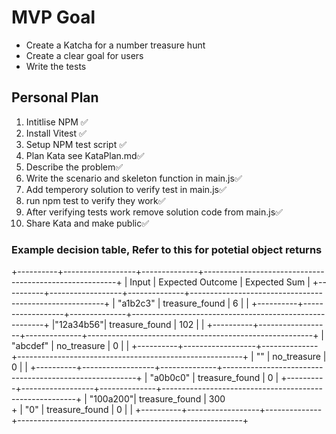 # MVP Goal

* Create a Katcha for a number treasure hunt
* Create a clear goal for users
* Write the tests 


## Personal Plan 

1. Intitlise NPM ✅
2. Install Vitest ✅
3. Setup NPM test script ✅
4. Plan Kata see KataPlan.md✅
5. Describe the problem✅
6. Write the scenario and skeleton function in main.js✅
7. Add temperory solution to verify test in main.js✅
8. run npm test to verify they work✅
9. After verifying tests work remove solution code from main.js✅
10. Share Kata and make public✅


### Example decision table, Refer to this for potetial object returns

+----------+------------------+--------------+--------------------------------------------------------+
| Input    | Expected Outcome | Expected Sum | 
+----------+------------------+--------------+--------------------------------------------------------+
| "a1b2c3" | treasure_found   | 6            |    |
+----------+------------------+--------------+--------------------------------------------------------+
|"12a34b56"| treasure_found   | 102          |  |
+----------+------------------+--------------+--------------------------------------------------------+
| "abcdef" | no_treasure      | 0            |                 |
+----------+------------------+--------------+--------------------------------------------------------+
| ""       | no_treasure      | 0            |                   |
+----------+------------------+--------------+--------------------------------------------------------+
| "a0b0c0" | treasure_found   | 0                 |
+----------+------------------+--------------+--------------------------------------------------------+
| "100a200"| treasure_found   | 300         
+
| "0"      | treasure_found   | 0            |  |
+----------+------------------+--------------+--------------------------------------------------------+


